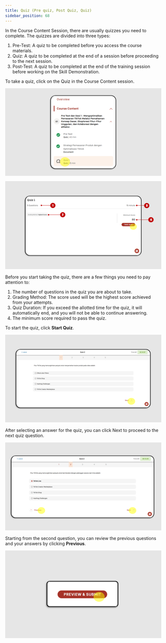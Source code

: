 ```yaml
---
title: Quiz (Pre quiz, Post Quiz, Quiz)
sidebar_position: 68
---
```

In the Course Content Session, there are usually quizzes you need to complete. The quizzes are divided into three types:

1. Pre-Test: A quiz to be completed before you access the course materials.
2. Quiz: A quiz to be completed at the end of a session before proceeding to the next session.
3. Post-Test: A quiz to be completed at the end of the training session before working on the Skill Demonstration.

To take a quiz, click on the Quiz in the Course Content session.

![](/img/quiz-eng-1.png)

![](/img/quiz-eng-2.png)

Before you start taking the quiz, there are a few things you need to pay attention to:

1. The number of questions in the quiz you are about to take.
2. Grading Method: The score used will be the highest score achieved from your attempts.
3. Quiz Duration: If you exceed the allotted time for the quiz, it will automatically end, and you will not be able to continue answering.
4. The minimum score required to pass the quiz.

To start the quiz, click **Start Quiz**.

![](/img/quiz-eng-4.png)

After selecting an answer for the quiz, you can click Next to proceed to the next quiz question.

![](/img/quiz-eng-5.png)

Starting from the second question, you can review the previous questions and your answers by clicking **Previous**.

![](/img/quiz-eng-6.png)
